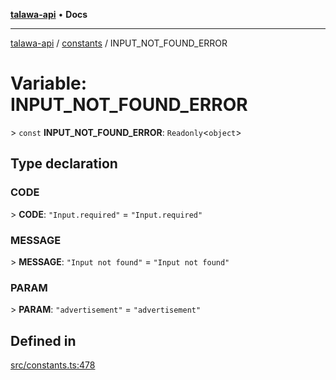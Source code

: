 [**talawa-api**](../../README.md) • **Docs**

***

[talawa-api](../../modules.md) / [constants](../README.md) / INPUT\_NOT\_FOUND\_ERROR

# Variable: INPUT\_NOT\_FOUND\_ERROR

\> `const` **INPUT\_NOT\_FOUND\_ERROR**: `Readonly`\<`object`\>

## Type declaration

### CODE

\> **CODE**: `"Input.required"` = `"Input.required"`

### MESSAGE

\> **MESSAGE**: `"Input not found"` = `"Input not found"`

### PARAM

\> **PARAM**: `"advertisement"` = `"advertisement"`

## Defined in

[src/constants.ts:478](https://github.com/PalisadoesFoundation/talawa-api/blob/5e38dbf44e47f2fc703410fad29ab5c8f7f26c77/src/constants.ts#L478)
